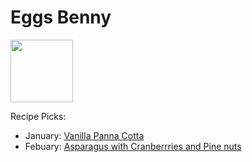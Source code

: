 # Eggs Benny

<img src="https://imagesvc.meredithcorp.io/v3/mm/image?url=https%3A%2F%2Fimages.media-allrecipes.com%2Fuserphotos%2F805502.jpg" height="100" width="100" />

Recipe Picks:

- January: [Vanilla Panna Cotta](../recipe/jan/vanilla-panna-cotta.md)
- Febuary: [Asparagus with Cranberrries and Pine nuts](../recipe/feb/asparagus-with-cranberries-and-pine-nuts)